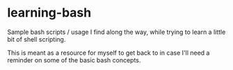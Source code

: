 # learning-bash

Sample bash scripts / usage I find along the way, while trying to learn a little bit of shell scripting.

This is meant as a resource for myself to get back to in case I'll need a reminder on some of the basic bash concepts.
